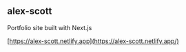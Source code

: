 ## alex-scott

Portfolio site built with Next.js

[https://alex-scott.netlify.app](https://alex-scott.netlify.app/)